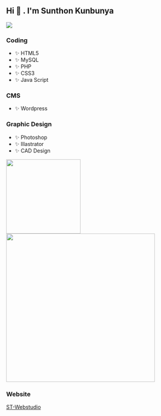 ## Hi 👋 . I'm Sunthon Kunbunya

<img src="https://www.st-webstudio.com/data/st01.png" width="">

### Coding
- ✨ HTML5
- ✨ MySQL
- ✨ PHP
- ✨ CSS3
- ✨ Java Script

### CMS
- ✨ Wordpress

### Graphic Design
- ✨ Photoshop
- ✨ Illastrator
- ✨ CAD Design


<a href="https://www.st-webstudio.com"><img src="https://www.st-webstudio.com/asset/logo-trans-400.png" width="200"></a> <img src="https://www.st-webstudio.com/asset/wp.png" width="400">

### Website
<a href="https://www.st-webstudio.com">ST-Webstudio</a>
<!--
**kunbunya/kunbunya** is a ✨ _special_ ✨ repository because its `README.md` (this file) appears on your GitHub profile.

Here are some ideas to get you started:

- 🔭 I’m currently working on ...
- 🌱 I’m currently learning ...
- 👯 I’m looking to collaborate on ...
- 🤔 I’m looking for help with ...
- 💬 Ask me about ...
- 📫 How to reach me: ...
- 😄 Pronouns: ...
- ⚡ Fun fact: ...
-->
